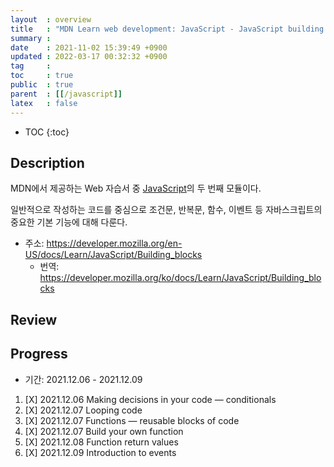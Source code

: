 ```yaml
---
layout  : overview
title   : "MDN Learn web development: JavaScript - JavaScript building blocks"
summary : 
date    : 2021-11-02 15:39:49 +0900
updated : 2022-03-17 00:32:32 +0900
tag     : 
toc     : true
public  : true
parent  : [[/javascript]]
latex   : false
---
```

* TOC
{:toc}

## Description

MDN에서 제공하는 Web 자습서 중 [JavaScript](https://developer.mozilla.org/en-US/docs/Learn/JavaScript)의 두 번째 모듈이다.

일반적으로 작성하는 코드를 중심으로 조건문, 반복문, 함수, 이벤트 등 자바스크립트의 중요한 기본 기능에 대해 다룬다.

* 주소: https://developer.mozilla.org/en-US/docs/Learn/JavaScript/Building_blocks
    * 번역: https://developer.mozilla.org/ko/docs/Learn/JavaScript/Building_blocks

## Review

## Progress

* 기간: 2021.12.06 - 2021.12.09

1. [X] 2021.12.06 Making decisions in your code — conditionals
1. [X] 2021.12.07 Looping code
1. [X] 2021.12.07 Functions — reusable blocks of code
1. [X] 2021.12.07 Build your own function
1. [X] 2021.12.08 Function return values
1. [X] 2021.12.09 Introduction to events
